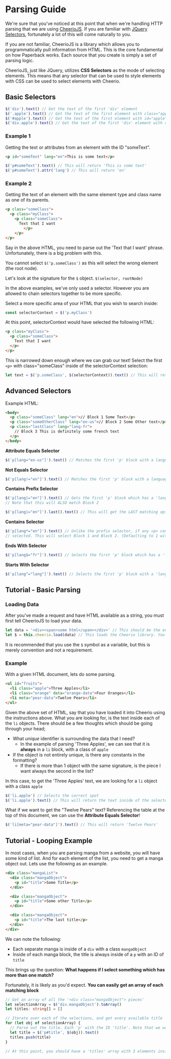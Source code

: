 # Parsing Guide

We're sure that you've noticed at this point that when we're handling HTTP parsing that we are using [CheerioJS](https://github.com/cheeriojs/cheerio). If you are familiar with [JQuery Selectors](https://api.jquery.com/category/selectors/), fortunately a lot of this will come naturally to you.

If you are not familiar, CheerioJS is a library which allows you to programmatically pull information from HTML. This is the core fundamental on how Paperback works. Each source that you create is simply a set of parsing logic.

CheerioJS, just like JQuery, utilizes **CSS Selectors** as the mode of selecting elements. This means that any selector that can be used to style elements with CSS can be used to select elements with Cheerio.

## Basic Selectors

```ts
$('div').text() // Get the text of the first 'div' element
$('.apple').text() // Get the text of the first element with class="apple"
$('#apple').text() // Get the text of the first element with id="apple"
$('div.apple').text() // Get the text of the first 'div' element with class="apple"
```

### Example 1

Getting the text or attributes from an element with the ID "someText".

```html
<p id="someText" lang="en">This is some text</p>
```

```ts
$('p#someText').text() // This will return 'This is some text'
$('p#someText').attr('lang') // This will return 'en'
```

### Example 2

Getting the text of an element with the same element type and class name as one of its parents.

```html
<p class="someClass">
  <p class="myClass">
    <p class="someClass">
      Text that I want
		</p>
	</p>
</p>
```

Say in the above HTML, you need to parse out the 'Text that I want' phrase. Unfortunately, there is a big problem with this.

You cannot select `$('p.someClass')` as this will select the wrong element (the root node).

Let's look at the signature for the `$` object. `$(selector, rootNode)`

In the above examples, we've only used a selector. However you are allowed to chain selectors together to be more specific.

Select a more specific area of your HTML that you wish to search inside:

```ts
const selectorContext = $('p.myClass')
```

At this point, selectorContext would have selected the following HTML:

```html
<p class="myClass">
  <p class="someClass">
    Text that I want
  </p>
</p>
```

This is narrowed down enough where we can grab our text! Select the first `<p>` with class="someClass" inside of the selectorContext selection:

```ts
let text = $('p.someClass', $(selectorContext)).text() // This will return 'Text that I want'
```

## Advanced Selectors

Example HTML:

```html
<body>
  <p class="someClass" lang="en">// Block 1 Some Text</p>
  <p class="someOtherClass" lang="en-us">// Block 2 Some Other text</p>
  <p class="lastClass" lang="lang-fr">
    // Block 3 This is definitely some french text
  </p>
</body>
```

**Attribute Equals Selector**

```js
$('p[lang="en-us"]').text() // Matches the first 'p' block with a language attribute equaling 'en-us' - Block 2
```

**Not Equals Selector**

```js
$('p[lang!="en"]').text() // Matches the first 'p' block with a language attribute NOT equalling 'en'. - Block 2
```

**Contains Prefix Selector**

```js
$('p[lang|="en"]').text() // Gets the first 'p' block which has a 'lang' attribute which STARTS with 'en' - Block 1
// Note that this will ALSO match Block 2

$('p[lang|="en"]').last().text() // This will get the LAST matching option fitting this. This will select Block 2's text.
```

**Contains Selector**

```js
$('p[lang*="en"]').text() // Unlike the prefix selector, if any <p> containing a language which has 'en' ANYWHERE will be
// selected. This will select Block 1 and Block 2. (Defaulting to 1 without a .toArray())
```

**Ends With Selector**

```js
$('p[lang$="fr"]').text() // Selects the first 'p' block which has a 'lang' attribute ENDING in 'fr'	- Block 3
```

**Starts With Selector**

```js
$('p[lang^="lang"]').text() // Selects the first 'p' block with a 'lang' attribute STARTING with 'lang'	- Block 3
```

## Tutorial - Basic Parsing

### Loading Data

After you've made a request and have HTML available as a string, you must first tell CheerioJS to load your data.

```typescript
let data = '<div><span>some html</span></div>' // This should be the entire webpage which you've pulled.
let $ = this.cheerio.load(data) // This loads the Cheerio library. You may now access the DOM with the '$' keyword
```

It is recommended that you use the `$` symbol as a variable, but this is merely convention and not a requirement.

### Example

With a given HTML document, lets do some parsing.

```html
<ul id="fruits">
  <li class="apple">Three Apples</li>
  <li class="orange" data="orange-data">Four Oranges</li>
  <li meta="pear-data">Twelve Pears</li>
</ul>
```

Given the above set of HTML, say that you have loaded it into Cheerio using the instructions above. What you are looking
for, is the text inside each of the `li` objects. There should be a few thoughts which should be going through your
head;

- What _unique_ identifier is surrounding the data that I need?
  - In the example of parsing 'Three Apples', we can see that it is **always** in a `li` block, with a class
    of `apple`
- If the object is not entirely unique, is there any constants in the formatting?
  - If there is more than 1 object with the same signature, is the piece I want always the second in the list?

In this case, to get the 'Three Apples' text, we are looking for a `li` object with a class `apple`

```js
$('li.apple') // Selects the correct spot
$('li.apple').text() // This will return the text inside of the selected area.
```

What if we want to get the "Twelve Pears" text? Referencing the table at the top of this document, we can use the **Attribute Equals Selector**!

```js
$('li[meta="pear-data"]').text() // This will return 'Twelve Pears'
```

## Tutorial - Looping Example

In most cases, when you are parsing manga from a website, you will have some kind of list. And for each element of the
list, you need to get a manga object out. Lets use the following as an example.

```html
<div class="mangaList">
  <div class="mangaObject">
    <p id="title">Some Title</p>
  </div>

  <div class="mangaObject">
    <p id="title">Some other Title</p>
  </div>

  <div class="mangaObject">
    <p id="title">The last title</p>
  </div>
</div>
```

We can note the following:

- Each separate manga is inside of a `div` with a class `mangaObject`
- Inside of each manga block, the title is always inside of a `p` with an ID of `title`

This brings up the question: **What happens if I select something which has more than one match?**

Fortunately, it is likely as you'd expect. **You can easily get an array of each matching block**

```ts
// Get an array of all the '<div class="mangaObject"> pieces'
let selectionArray = $('div.mangaObject').toArray()
let titles: string[] = []

// Iterate over each of the selections, and get every available title
for (let obj of selectionArray) {
  // Parse out the title. Each 'p' with the ID 'title'. Note that we want each one INSIDE of the selector we're looping in
  let title = $('p#title', $(obj)).text()
  titles.push(title)
}

// At this point, you should have a 'titles' array with 3 elements inside!
```
